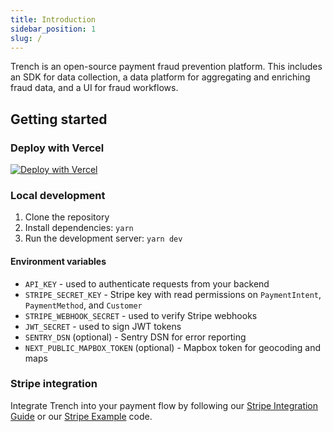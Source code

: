 ```yaml
---
title: Introduction
sidebar_position: 1
slug: /
---
```


Trench is an open-source payment fraud prevention platform. This includes an SDK for data collection, a data platform for aggregating and enriching fraud data, and a UI for fraud workflows.

## Getting started

### Deploy with Vercel

[![Deploy with Vercel](https://vercel.com/button)](https://vercel.com/new/clone?repository-url=https%3A%2F%2Fgithub.com%2Ftrytrench%2Ftrench%2Ftree%2Fmain%2Fdashboard&repository-name=trench-demo&project-name=trench-demo&env=ADMIN_USERNAME,ADMIN_PASSWORD,STRIPE_SECRET_KEY,STRIPE_WEBHOOK_SECRET,API_KEY,JWT_SECRET&stores=[{"type":"postgres"}])

### Local development

1. Clone the repository
2. Install dependencies: `yarn`
3. Run the development server: `yarn dev`

#### Environment variables

- `API_KEY` - used to authenticate requests from your backend
- `STRIPE_SECRET_KEY` - Stripe key with read permissions on `PaymentIntent`, `PaymentMethod`, and `Customer`
- `STRIPE_WEBHOOK_SECRET` - used to verify Stripe webhooks
- `JWT_SECRET` - used to sign JWT tokens
- `SENTRY_DSN` (optional) - Sentry DSN for error reporting
- `NEXT_PUBLIC_MAPBOX_TOKEN` (optional) - Mapbox token for geocoding and maps

### Stripe integration

Integrate Trench into your payment flow by following our [Stripe Integration Guide](/stripe-integration) or our [Stripe Example](https://github.com/trytrench/stripe-example) code.
